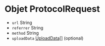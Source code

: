 # Objet ProtocolRequest

* `url` String
* `referrer` String
* `method` String
* `uploadData` [UploadData[]](upload-data.md) (optional)
